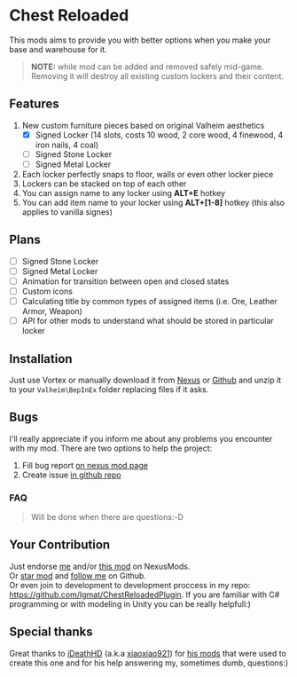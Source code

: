 # Chest Reloaded

This mods aims to provide you with better options when you make your base and warehouse for it.

> **NOTE:** while mod can be added and removed safely mid-game. Removing it will destroy all existing custom lockers and their content.

## Features
1. New custom furniture pieces based on original Valheim aesthetics
   - [x] Signed Locker (14 slots, costs 10 wood, 2 core wood, 4 finewood, 4 iron nails, 4 coal)
   - [ ] Signed Stone Locker
   - [ ] Signed Metal Locker
2. Each locker perfectly snaps to floor, walls or even other locker piece
3. Lockers can be stacked on top of each other
4. You can assign name to any locker using **ALT+E** hotkey
5. You can add item name to your locker using **ALT+[1-8]** hotkey (this also applies to vanilla signes)

## Plans
- [ ] Signed Stone Locker
- [ ] Signed Metal Locker
- [ ] Animation for transition between open and closed states
- [ ] Custom icons
- [ ] Calculating title by common types of assigned items (i.e. Ore, Leather Armor, Weapon)
- [ ] API for other mods to understand what should be stored in particular locker

## Installation
Just use Vortex or manually download it from [Nexus](https://www.nexusmods.com/valheim/mods/653?tab=files) or [Github](https://github.com/Igmat/ChestReloadedPlugin/releases) and unzip it to your `Valheim\BepInEx` folder replacing files if it asks.

## Bugs
I'll really appreciate if you inform me about any problems you encounter with my mod. There are two options to help the project:
1. Fill bug report [on nexus mod page](https://www.nexusmods.com/valheim/mods/653?tab=bugs)
2. Create issue [in github repo](https://github.com/Igmat/ChestReloadedPlugin/issues/new)

### FAQ
> Will be done when there are questions:-D

## Your Contribution
Just endorse [me](https://www.nexusmods.com/valheim/users/17810659) and/or [this mod](https://www.nexusmods.com/valheim/mods/653?tab=description) on NexusMods.  
Or [star mod](https://github.com/Igmat/ChestReloadedPlugin) and [follow me](https://github.com/Igmat) on Github.  
Or even join to development to development proccess in my repo: https://github.com/Igmat/ChestReloadedPlugin. If you are familiar with C# programming or with modeling in Unity you can be really helpfull:)

## Special thanks
Great thanks to [iDeathHD](https://github.com/xiaoxiao921) (a.k.a [xiaoxiao921](https://www.nexusmods.com/valheim/users/3635028)) for [his mods](https://www.nexusmods.com/valheim/users/3635028?tab=user+files) that were used to create this one and for his help answering my, sometimes dumb, questions:)